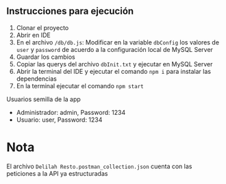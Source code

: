 
## Instrucciones para ejecución

1. Clonar el proyecto
2. Abrir en IDE
3. En el archivo `/db/db.js`: Modificar en la variable `dbConfig` los valores de `user` y `password` de acuerdo a la configuración local de MySQL Server
4. Guardar los cambios
5. Copiar las querys del archivo `dbInit.txt` y ejecutar en MySQL Server
5. Abrir la terminal del IDE y ejecutar el comando `npm i` para instalar las dependencias
6. En la terminal ejecutar el comando `npm start`

Usuarios semilla de la app 
* Administrador: admin, Password: 1234
* Usuario: user, Password: 1234

# Nota

El archivo `Delilah Resto.postman_collection.json` cuenta con las peticiones a la API ya estructuradas